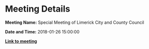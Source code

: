 # Meeting Details

**Meeting Name:** Special Meeting of Limerick City and County Council

**Date and Time:** 2018-01-26 15:00:00

**<a href="https://www.limerick.ie/council/whats-on/special-meeting-limerick-city-and-county-council-26" target="_blank">Link to meeting</a>**
